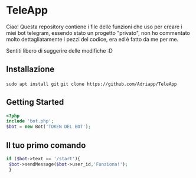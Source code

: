 # TeleApp

Ciao! Questa repository contiene i file delle funzioni che uso per creare i miei bot telegram, essendo stato un progetto "privato", non ho commentato molto dettagliatamente i pezzi del codice, era ed è fatto da me per me. 

Sentiti libero di suggerire delle modifiche :D

## Installazione

`sudo apt install git`
`git clone https://github.com/Adriapp/TeleApp`

## Getting Started
```php
<?php
include 'bot.php';
$bot = new Bot('TOKEN DEL BOT');
```

## Il tuo primo comando
```php
if ($bot->text == '/start'){
 $bot->sendMessage($bot->user_id,'Funziona!');
 }
```
